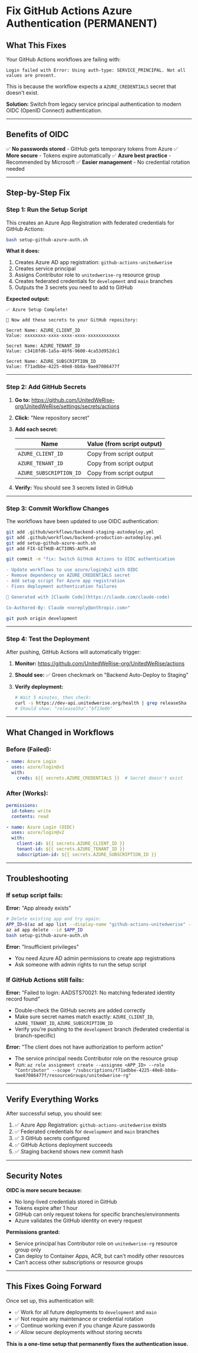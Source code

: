 # Fix GitHub Actions Azure Authentication (PERMANENT)

## What This Fixes

Your GitHub Actions workflows are failing with:
```
Login failed with Error: Using auth-type: SERVICE_PRINCIPAL. Not all values are present.
```

This is because the workflow expects a `AZURE_CREDENTIALS` secret that doesn't exist.

**Solution:** Switch from legacy service principal authentication to modern OIDC (OpenID Connect) authentication.

---

## Benefits of OIDC

✅ **No passwords stored** - GitHub gets temporary tokens from Azure
✅ **More secure** - Tokens expire automatically
✅ **Azure best practice** - Recommended by Microsoft
✅ **Easier management** - No credential rotation needed

---

## Step-by-Step Fix

### Step 1: Run the Setup Script

This creates an Azure App Registration with federated credentials for GitHub Actions:

```bash
bash setup-github-azure-auth.sh
```

**What it does:**
1. Creates Azure AD app registration: `github-actions-unitedwerise`
2. Creates service principal
3. Assigns Contributor role to `unitedwerise-rg` resource group
4. Creates federated credentials for `development` and `main` branches
5. Outputs the 3 secrets you need to add to GitHub

**Expected output:**
```
✅ Azure Setup Complete!

📝 Now add these secrets to your GitHub repository:

Secret Name: AZURE_CLIENT_ID
Value: xxxxxxxx-xxxx-xxxx-xxxx-xxxxxxxxxxxx

Secret Name: AZURE_TENANT_ID
Value: c3418fd6-1a5a-48f6-9600-4ca53d952dc1

Secret Name: AZURE_SUBSCRIPTION_ID
Value: f71adbbe-4225-40e8-bb8a-9ae87086477f
```

---

### Step 2: Add GitHub Secrets

1. **Go to:** https://github.com/UnitedWeRise-org/UnitedWeRise/settings/secrets/actions

2. **Click:** "New repository secret"

3. **Add each secret:**

   | Name | Value (from script output) |
   |------|---------------------------|
   | `AZURE_CLIENT_ID` | Copy from script output |
   | `AZURE_TENANT_ID` | Copy from script output |
   | `AZURE_SUBSCRIPTION_ID` | Copy from script output |

4. **Verify:** You should see 3 secrets listed in GitHub

---

### Step 3: Commit Workflow Changes

The workflows have been updated to use OIDC authentication:

```bash
git add .github/workflows/backend-staging-autodeploy.yml
git add .github/workflows/backend-production-autodeploy.yml
git add setup-github-azure-auth.sh
git add FIX-GITHUB-ACTIONS-AUTH.md

git commit -m "fix: Switch GitHub Actions to OIDC authentication

- Update workflows to use azure/login@v2 with OIDC
- Remove dependency on AZURE_CREDENTIALS secret
- Add setup script for Azure app registration
- Fixes deployment authentication failures

🤖 Generated with [Claude Code](https://claude.com/claude-code)

Co-Authored-By: Claude <noreply@anthropic.com>"

git push origin development
```

---

### Step 4: Test the Deployment

After pushing, GitHub Actions will automatically trigger:

1. **Monitor:** https://github.com/UnitedWeRise-org/UnitedWeRise/actions

2. **Should see:** ✅ Green checkmark on "Backend Auto-Deploy to Staging"

3. **Verify deployment:**
   ```bash
   # Wait 5 minutes, then check:
   curl -s https://dev-api.unitedwerise.org/health | grep releaseSha
   # Should show: "releaseSha":"bf13e0b"
   ```

---

## What Changed in Workflows

### Before (Failed):
```yaml
- name: Azure Login
  uses: azure/login@v1
  with:
    creds: ${{ secrets.AZURE_CREDENTIALS }}  # Secret doesn't exist
```

### After (Works):
```yaml
permissions:
  id-token: write
  contents: read

- name: Azure Login (OIDC)
  uses: azure/login@v2
  with:
    client-id: ${{ secrets.AZURE_CLIENT_ID }}
    tenant-id: ${{ secrets.AZURE_TENANT_ID }}
    subscription-id: ${{ secrets.AZURE_SUBSCRIPTION_ID }}
```

---

## Troubleshooting

### If setup script fails:

**Error:** "App already exists"
```bash
# Delete existing app and try again:
APP_ID=$(az ad app list --display-name "github-actions-unitedwerise" --query "[0].appId" -o tsv)
az ad app delete --id $APP_ID
bash setup-github-azure-auth.sh
```

**Error:** "Insufficient privileges"
- You need Azure AD admin permissions to create app registrations
- Ask someone with admin rights to run the setup script

### If GitHub Actions still fails:

**Error:** "Failed to login: AADSTS70021: No matching federated identity record found"
- Double-check the GitHub secrets are added correctly
- Make sure secret names match exactly: `AZURE_CLIENT_ID`, `AZURE_TENANT_ID`, `AZURE_SUBSCRIPTION_ID`
- Verify you're pushing to the `development` branch (federated credential is branch-specific)

**Error:** "The client does not have authorization to perform action"
- The service principal needs Contributor role on the resource group
- Run: `az role assignment create --assignee <APP_ID> --role "Contributor" --scope "/subscriptions/f71adbbe-4225-40e8-bb8a-9ae87086477f/resourceGroups/unitedwerise-rg"`

---

## Verify Everything Works

After successful setup, you should see:

1. ✅ Azure App Registration: `github-actions-unitedwerise` exists
2. ✅ Federated credentials for `development` and `main` branches
3. ✅ 3 GitHub secrets configured
4. ✅ GitHub Actions deployment succeeds
5. ✅ Staging backend shows new commit hash

---

## Security Notes

**OIDC is more secure because:**
- No long-lived credentials stored in GitHub
- Tokens expire after 1 hour
- GitHub can only request tokens for specific branches/environments
- Azure validates the GitHub identity on every request

**Permissions granted:**
- Service principal has Contributor role on `unitedwerise-rg` resource group only
- Can deploy to Container Apps, ACR, but can't modify other resources
- Can't access other subscriptions or resource groups

---

## This Fixes Going Forward

Once set up, this authentication will:
- ✅ Work for all future deployments to `development` and `main`
- ✅ Not require any maintenance or credential rotation
- ✅ Continue working even if you change Azure passwords
- ✅ Allow secure deployments without storing secrets

**This is a one-time setup that permanently fixes the authentication issue.**
